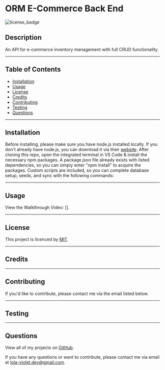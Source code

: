 # ORM E-Commerce Back End
![license_badge](https://img.shields.io/badge/license-MIT-blueviolet)


## Description
An API for e-commerce inventory management with full CRUD functionality. 

---

## Table of Contents
* [Installation](#installation)
* [Usage](#usage)
* [License](#license)
* [Credits](#credits)
* [Contributing](#contributing)
* [Testing](#testing)
* [Questions](#questions)

---

## Installation 
Before installing, please make sure you have node.js installed locally. If you don't already have node.js, you can download it via their [website](https://nodejs.dev/). After cloning this repo, open the integrated terminal in VS Code & install the necessary npm packages. A package.json file already exists with listed dependencies, so you can simply enter "npm install" to acquire the packages. Custom scripts are included, so you can complete database setup, seeds, and sync with the following commands: 

---

## Usage
View the Walkthrough Video: []. 

---

## License
This project is licenced by [MIT](https://choosealicense.com/licenses/mit/).

---

## Credits


---

## Contributing
If you'd like to contribute, please contact me via the email listed below. 

---

## Testing


---

## Questions
View all of my projects on [GitHub](https://github.com/lola-violet).

If you have any questions or want to contribute, please contact me via email at [lola-violet.dev@gmail.com](mailto:lola-violet.dev@gmail.com).